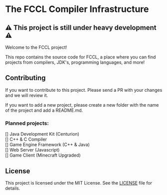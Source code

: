 # The FCCL Compiler Infrastructure

## :warning: This project is still under heavy development :warning:

Welcome to the FCCL project!

This repo contains the source code for FCCL, a place where you can find projects from compilers,
JDK's, programming languages, and more!

## Contributing

If you want to contribute to this project. Please send a PR with your changes and we will review it.

If you want to add a new project, please create a new folder with the name of the project and add a README.md.

### Planned projects:

[] Java Development Kit (Centurion) <br>
[] C++ & C Compiler <br>
[] Game Engine Framework (C++ & Java) <br>
[] Web Server (Javascript) <br>
[] Game Client (Minecraft Upgraded) <br>

## License

This project is licensed under the MIT License. See the [LICENSE](LICENSE) file for details.